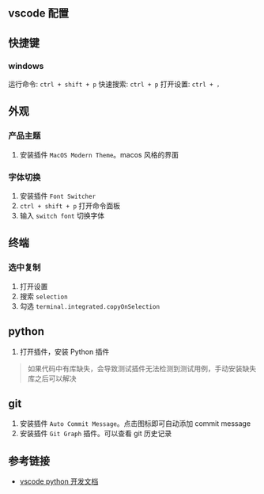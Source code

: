 ## vscode 配置

## 快捷键

### windows

运行命令: `ctrl + shift + p`
快速搜索: `ctrl + p`
打开设置: `ctrl + ，`

## 外观

### 产品主题

1. 安装插件 `MacOS Modern Theme`。macos 风格的界面

### 字体切换

1. 安装插件 `Font Switcher`
2. `ctrl + shift + p` 打开命令面板
3. 输入 `switch font` 切换字体

## 终端

### 选中复制

1. 打开设置
2. 搜索 `selection`
3. 勾选 `terminal.integrated.copyOnSelection`

## python

1. 打开插件，安装 Python 插件

> 如果代码中有库缺失，会导致测试插件无法检测到测试用例，手动安装缺失库之后可以解决

## git

1. 安装插件 `Auto Commit Message`。点击图标即可自动添加 commit message
2. 安装插件 `Git Graph` 插件。可以查看 git 历史记录

## 参考链接

- [vscode python 开发文档](https://code.visualstudio.com/docs/python/testing)

